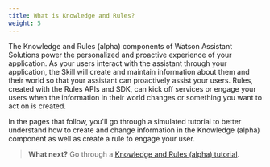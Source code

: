 ```yaml
---
title: What is Knowledge and Rules?
weight: 5
---
```


The Knowledge and Rules (alpha) components of Watson Assistant Solutions power the personalized and proactive experience of your application.  As your users interact with the assistant through your application, the Skill will create and maintain information about them and their world so that your assistant can proactively assist your users. Rules, created with the Rules APIs and SDK, can kick off services or engage your users when the information in their world changes or something you want to act on is created.

In the pages that follow, you'll go through a simulated tutorial to better understand how to create and change information in the Knowledge (alpha) component as well as create a rule to engage your user.

> **What next?** Go through a [Knowledge and Rules (alpha) tutorial]({{site.baseurl}}/knowledge/about-tutorial).
